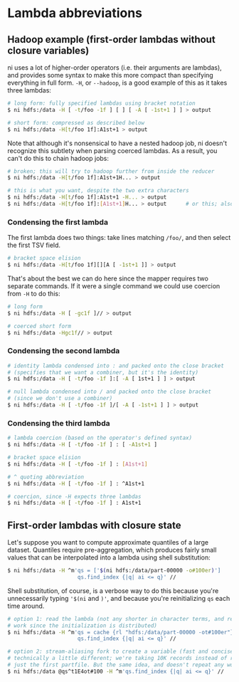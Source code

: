 # Lambda abbreviations
## Hadoop example (first-order lambdas without closure variables)
ni uses a lot of higher-order operators (i.e. their arguments are lambdas), and
provides some syntax to make this more compact than specifying everything in
full form. `-H`, or `--hadoop`, is a good example of this as it takes three
lambdas:

```sh
# long form: fully specified lambdas using bracket notation
$ ni hdfs:/data -H [ -t/foo -1f ] [ ] [ -A [ -1st+1 ] ] > output

# short form: compressed as described below
$ ni hdfs:/data -H[t/foo 1f]:A1st+1 > output
```

Note that although it's nonsensical to have a nested hadoop job, ni doesn't
recognize this subtlety when parsing coerced lambdas. As a result, you can't do
this to chain hadoop jobs:

```sh
# broken; this will try to hadoop further from inside the reducer
$ ni hdfs:/data -H[t/foo 1f]:A1st+1H... > output

# this is what you want, despite the two extra characters
$ ni hdfs:/data -H[t/foo 1f]:A1st+1 -H... > output
$ ni hdfs:/data -H[t/foo 1f]:[A1st+1]H... > output      # or this; also works
```

### Condensing the first lambda
The first lambda does two things: take lines matching `/foo/`, and then select
the first TSV field.

```sh
# bracket space elision
$ ni hdfs:/data -H[t/foo 1f][][A [ -1st+1 ]] > output
```

That's about the best we can do here since the mapper requires two separate
commands. If it were a single command we could use coercion from `-H` to do
this:

```sh
# long form
$ ni hdfs:/data -H [ -gc1f ]// > output

# coerced short form
$ ni hdfs:/data -Hgc1f// > output
```

### Condensing the second lambda
```sh
# identity lambda condensed into : and packed onto the close bracket
# (specifies that we want a combiner, but it's the identity)
$ ni hdfs:/data -H [ -t/foo -1f ]:[ -A [ 1st+1 ] ] > output

# null lambda condensed into / and packed onto the close bracket
# (since we don't use a combiner)
$ ni hdfs:/data -H [ -t/foo -1f ]/[ -A [ -1st+1 ] ] > output
```

### Condensing the third lambda
```sh
# lambda coercion (based on the operator's defined syntax)
$ ni hdfs:/data -H [ -t/foo -1f ] : [ -A1st+1 ]

# bracket space elision
$ ni hdfs:/data -H [ -t/foo -1f ] : [A1st+1]

# ^ quoting abbreviation
$ ni hdfs:/data -H [ -t/foo -1f ] : ^A1st+1

# coercion, since -H expects three lambdas
$ ni hdfs:/data -H [ -t/foo -1f ] : A1st+1
```

## First-order lambdas with closure state
Let's suppose you want to compute approximate quantiles of a large dataset.
Quantiles require pre-aggregation, which produces fairly small values that can
be interpolated into a lambda using shell substitution:

```sh
$ ni hdfs:/data -H ^m'qs = ['$(ni hdfs:/data/part-00000 -o#100er)']
                      qs.find_index {|q| ai <= q}' //
```

Shell substitution, of course, is a verbose way to do this because you're
unnecessarily typing `'$(ni` and `)'`, and because you're reinitializing `qs`
each time around.

```sh
# option 1: read the lambda (not any shorter in character terms, and repeats
# work since the initialization is distributed)
$ ni hdfs:/data -H ^m'qs = cache {rl "hdfs:/data/part-00000 -ot#100er"}
                      qs.find_index {|q| ai <= q}' //

# option 2: stream-aliasing fork to create a variable (fast and concise)
# technically a little different; we're taking 10K records instead of reading
# just the first partfile. But the same idea, and doesn't repeat any work.
$ ni hdfs:/data @qs^t1E4ot#100 -H ^m'qs.find_index {|q| ai <= q}' //
```

